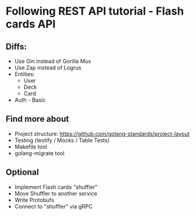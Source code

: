 # Following REST API tutorial - Flash cards API

## Diffs:

- Use Gin instead of Gorilla Mux
- Use Zap instead of Logrus
- Entities:
  - User
  - Deck
  - Card
- Auth - Basic

## Find more about

- Project structure: https://github.com/golang-standards/project-layout
- Testing (testify / Mocks / Table Tests)
- Makefile tool
- golang-migrate tool

## Optional

- Implement Flash cards "shuffler"
- Move Shuffler to another service
- Write Protobufs
- Connect to "shuffler" via gRPC
